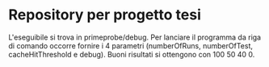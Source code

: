# Repository per progetto tesi
L'eseguibile si trova in primeprobe/debug.
Per lanciare il programma da riga di comando occorre fornire i 4 parametri (numberOfRuns, numberOfTest, cacheHitThreshold e debug).
Buoni risultati si ottengono con 100 50 40 0.
